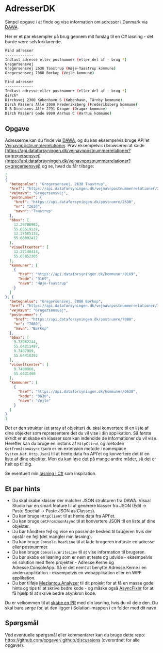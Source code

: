 # AdresserDK

Simpel opgave i at finde og vise information om adresser i Danmark via [DAWA](https://dawadocs.dataforsyningen.dk/dok/faq).

Her er et par eksempler på brug gennem mit forslag til en C# løsning - det burde være selvforklarende.

```bash
Find adresser
-------------
Indtast adresse eller postnummer (eller del af - brug *)
Gregersensvej
Gregersensvej 2630 Taastrup (Høje-Taastrup kommune)
Gregersensvej 7080 Børkop (Vejle kommune)
```

```bash
Find adresser
-------------
Indtast adresse eller postnummer (eller del af - brug *)
dirch*
Dirchsvej 2300 København S (København, Tårnby kommune)
Dirch Passers Allé 2000 Frederiksberg (Frederiksberg kommune)
D B Dirchsens Alle 2791 Dragør (Dragør kommune)
Dirch Passers Gade 8000 Aarhus C (Aarhus kommune)
```

## Opgave

Adresserne kan du finde via [DAWA](https://dawadocs.dataforsyningen.dk/dok/faq), og du kan eksempelvis bruge API'et [Vejnavnpostnummerrelationer](https://dawadocs.dataforsyningen.dk/dok/api/vejnavnpostnummerrelation). Prøv eksempelvis i browseren at kalde [https://api.dataforsyningen.dk/vejnavnpostnummerrelationer?q=gregersensvej](https://api.dataforsyningen.dk/vejnavnpostnummerrelationer?q=gregersensvej) og se, hvad du får tilbage:

```json
[
{
  "betegnelse": "Gregersensvej, 2630 Taastrup",
  "href": "https://api.dataforsyningen.dk/vejnavnpostnummerrelationer/2630/Gregersensvej",
  "vejnavn": "Gregersensvej",
  "postnummer": {
    "href": "https://api.dataforsyningen.dk/postnumre/2630",
    "nr": "2630",
    "navn": "Taastrup"
  },
  "bbox": [
    12.26700982,
    55.65519537,
    12.27585133,
    55.66092412
  ],
  "visueltcenter": [
    12.27140414,
    55.65852305
  ],
  "kommuner": [
    {
      "href": "https://api.dataforsyningen.dk/kommuner/0169",
      "kode": "0169",
      "navn": "Høje-Taastrup"
    }
  ]
}, {
  "betegnelse": "Gregersensvej, 7080 Børkop",
  "href": "https://api.dataforsyningen.dk/vejnavnpostnummerrelationer/7080/Gregersensvej",
  "vejnavn": "Gregersensvej",
  "postnummer": {
    "href": "https://api.dataforsyningen.dk/postnumre/7080",
    "nr": "7080",
    "navn": "Børkop"
  },
  "bbox": [
    9.73982244,
    55.64211497,
    9.7407989,
    55.64410392
  ],
  "visueltcenter": [
    9.7400966,
    55.6431468
  ],
  "kommuner": [
    {
      "href": "https://api.dataforsyningen.dk/kommuner/0630",
      "kode": "0630",
      "navn": "Vejle"
    }
  ]
}
]
```

Det er den struktur (et array af objekter) du skal konvertere til en liste af dine objekter som repræsentere det du vil vise i din applikation. Så første skridt er at skabe en klasser som kan indeholde de informationer du vil vise. Herefter kan du bruge en instans af `HttpClient` og metoden `GetFromJsonAsync` (som er en extension metode i namespace `System.Net.Http.Json`) til at hente data fra API'et og konvertere det til en liste af dine objekter. Men du kan løse det på mange andre måder, så det er helt op til dig.

Se eventuelt min [løsning i C#](solution/mcronberg/cs/) som inspiration.

## Et par hints

- Du skal skabe klasser der matcher JSON strukturen fra DAWA. Visual Studio har en smart feature til at generere klasser fra JSON (Edit -> Paste Special -> Paste JSON as Classes).
- Du kan bruge `HttpClient` til at hente data fra API'et.
- Du kan bruge `GetFromJsonAsync` til at konvertere JSON til en liste af dine objekter.
- Du bør håndtere fejl og vise en passende besked til brugeren hvis der opstår en fejl (det mangler min løsning).
- Du kan bruge `Console.ReadLine` til at lade brugeren indtaste en adresse eller postnummer.
- Du kan bruge `Console.WriteLine` til at vise information til brugeren.
- Du bør skabe en løsning som er nem at teste og udvide - eksempelvis en solution med flere projekter - Adresse.Kerne og Adresse.ConsoleApp. Så er det nemt at benytte Adresse.Kerne i en anden applikation - eksempelvis en webapplikation eller en WPF applikation.
- Du bør tilføje [Meziantou.Analyzer](https://mcronberg.github.io/bogenomcsharp/level3/kodeanalyse.html#meziantouanalyzer) til dit projekt for at få en masse gode hints og tips til at skrive bedre kode - og måske også [AsyncFixer](https://mcronberg.github.io/bogenomcsharp/level3/kodeanalyse.html#asyncfixer) for at få hjælp til at skrive bedre asynkron kode.

Du er velkommen til at [skabe en PR](https://github.com/opgaver) med din løsning, hvis du vil dele den. Du skal bare sørge for, at den ligger i Solution-mappen i en folder med dit navn.

## Spørgsmål

Ved eventuelle spørgsmål eller kommentarer kan du bruge dette repo: https://github.com/opgaver/.github/discussions (overordnet for alle opgaver).
